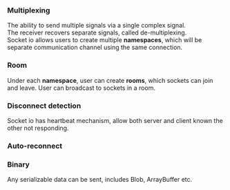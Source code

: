 ### Multiplexing
The ability to send multiple signals via a single complex signal.  
The receiver recovers separate signals, called de-multiplexing.  
Socket io allows users to create multiple **namespaces**, which will be separate communication channel using the same connection.
### Room
Under each **namespace**, user can create **rooms**, which sockets can join and leave. User can broadcast to sockets in a room.
### Disconnect detection
Socket io has heartbeat mechanism, allow both server and client known the other not responding.
### Auto-reconnect
### Binary
Any serializable data can be sent, includes Blob, ArrayBuffer etc.
 